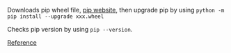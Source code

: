 Downloads pip wheel file, [pip website](https://pypi.org/project/pip/#files), 
then upgrade pip by using `python -m pip install --upgrade xxx.wheel`

Checks pip version by using `pip --version`.

[Reference](https://blog.csdn.net/manchengpiaoxue/article/details/103060000)